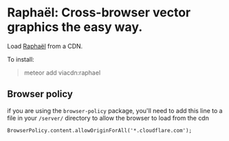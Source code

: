 Raphaël: Cross-browser vector graphics the easy way.
====================================================
Load [Raphaël](https://github.com/DmitryBaranovskiy/raphael/) from a CDN. 

To install:

> meteor add viacdn:raphael

## Browser policy
if you are using the `browser-policy` package, you'll need to add this line to a file in your `/server/` directory to allow the browser to load from the cdn 
``` 
BrowserPolicy.content.allowOriginForAll('*.cloudflare.com'); 
```
